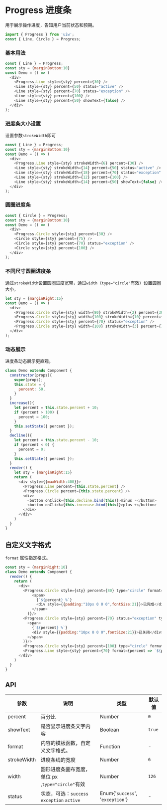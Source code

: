 Progress 进度条
===

用于展示操作进度，告知用户当前状态和预期。

```jsx
import { Progress } from 'uiw';
const { Line, Circle } = Progress;
```

### 基本用法

<!--DemoStart,bgWhite--> 
```js
const { Line } = Progress;
const sty = {marginBottom:10}
const Demo = () => (
  <div>
    <Progress.Line style={sty} percent={30} />
    <Line style={sty} percent={50} status="active" />
    <Line style={sty} percent={70} status="exception" />
    <Line style={sty} percent={100} />
    <Line style={sty} percent={50} showText={false} />
  </div>
);
```
<!--End-->

### 进度条大小设置

设置参数`strokeWidth`即可

<!--DemoStart,bgWhite--> 
```js
const { Line } = Progress;
const sty = {marginBottom:10}
const Demo = () => (
  <div>
    <Progress.Line style={sty} strokeWidth={6} percent={30} />
    <Line style={sty} strokeWidth={14} percent={50} status="active" />
    <Line style={sty} strokeWidth={18} percent={70} status="exception" />
    <Line style={sty} strokeWidth={12} percent={100} />
    <Line style={sty} strokeWidth={14} percent={50} showText={false} />
  </div>
);
```
<!--End-->

### 圆圈进度条

<!--DemoStart,bgWhite--> 
```js
const { Circle } = Progress;
const sty = {marginBottom:10}
const Demo = () => (
  <div>
    <Progress.Circle style={sty} percent={30} />
    <Circle style={sty} percent={75} />
    <Circle style={sty} percent={70} status="exception" />
    <Circle style={sty} percent={100} />
  </div>
);
```
<!--End-->

### 不同尺寸圆圈进度条

通过`strokeWidth`设置圆圈进度宽带，通过`width`（`type="circle"`有效）设置圆圈大小，

<!--DemoStart,bgWhite--> 
```js
let sty = {marginRight:15}
const Demo = () => (
  <div>
    <Progress.Circle style={sty} width={80} strokeWidth={2} percent={30} />
    <Progress.Circle style={sty} width={100} strokeWidth={10} percent={75} />
    <Progress.Circle style={sty} percent={70} status="exception" />
    <Progress.Circle style={sty} width={100} strokeWidth={3} percent={75} />
  </div>
);
```
<!--End-->

### 动态展示

进度条动态展示更直观。

<!--DemoStart,bgWhite--> 
```js
class Demo extends Component {
  constructor(props){
    super(props);
    this.state = {
      percent: 50,
    }
  }
  increase(){
    let percent = this.state.percent + 10;
    if (percent > 100) {
      percent = 100;
    }
    this.setState({ percent });
  }
  decline(){
    let percent = this.state.percent - 10;
    if (percent < 0) {
      percent = 0;
    }
    this.setState({ percent });
  }
  render() {
    let sty = {marginRight:15}
    return (
      <div style={{maxWidth:400}}>
        <Progress.Line percent={this.state.percent} />
        <Progress.Circle percent={this.state.percent} />
        <div>
          <button onClick={this.decline.bind(this)}>minus -</button>
          <button onClick={this.increase.bind(this)}>plus +</button>
        </div>
      </div>
    )
  }
}
```
<!--End-->

## 自定义文字格式

`format` 属性指定格式。

<!--DemoStart,bgWhite--> 
```js
const sty = {marginRight:10}
class Demo extends Component {
  render() {
    return (
      <div>
        <Progress.Circle style={sty} percent={80} type="circle" format={percent => (
            <span>
              {`${percent} %`}
              <div style={{padding:"10px 0 0 0",fontSize:21}}>已完成</div>
            </span>
          )}/>
        <Progress.Circle style={sty} percent={70} status="exception" type="circle" format={percent => (
          <span>
            {`${percent} %`}
            <div style={{padding:"10px 0 0 0",fontSize:21}}>已关闭</div>
          </span>
        )}/>
        <Progress.Circle style={sty} percent={100} type="circle" format={percent => `已完成`}/>
        <Progress.Line style={sty} percent={70} format={percent => `${percent}℃`}/>
      </div>
    )
  }
}
```
<!--End-->


## API

| 参数 | 说明 | 类型 | 默认值 |
|------ |-------- |---------- |-------- |
| percent | 百分比 | Number | `0` |
| showText | 是否显示进度条文字内容 | Boolean | `true` |
| format | 内容的模板函数，自定义文字格式。 | Function | - |
| strokeWidth | 进度条线的宽度 | Number | `6` |
| width  | 圆形进度条画布宽度，单位 px ,`type="circle"`有效| Number | `126` |
| status | 状态，可选：`success` `exception` `active` | Enum{'`success`', '`exception`'} | - |